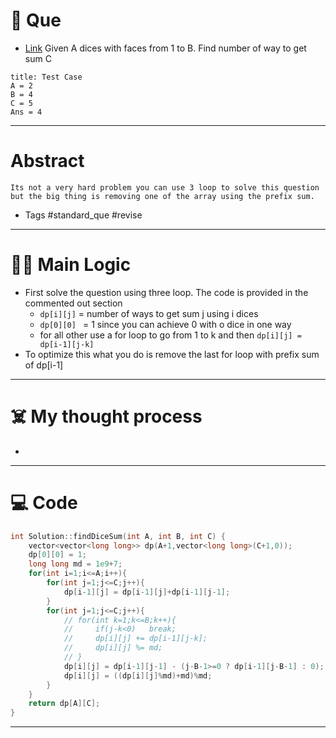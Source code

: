 # 🧩 Que
- [Link](https://www.interviewbit.com/problems/dice-throw/)
Given A dices with faces from 1 to B. Find number of way to get sum C
```ad-question
title: Test Case
A = 2
B = 4
C = 5
Ans = 4
```

---
# Abstract
```ad-abstract
Its not a very hard problem you can use 3 loop to solve this question but the big thing is removing one of the array using the prefix sum. 
```

- Tags #standard_que #revise 
--- 
# 🕵️‍♂️ Main Logic
- First solve the question using three loop. The code is provided in the commented out section
	- `dp[i][j]` = number of ways to get sum j using i dices
	- `dp[0][0] ` = 1 since you can achieve 0 with o dice in one way
	- for all other use a for loop to go from 1 to k and then `dp[i][j] = dp[i-1][j-k]`
- To optimize this what you do is remove the last for loop with prefix sum of dp[i-1]

---
# ☠️ My thought process
- 
---

# 💻 Code
```cpp
int Solution::findDiceSum(int A, int B, int C) {
    vector<vector<long long>> dp(A+1,vector<long long>(C+1,0));
    dp[0][0] = 1;
    long long md = 1e9+7;
    for(int i=1;i<=A;i++){
        for(int j=1;j<=C;j++){
            dp[i-1][j] = dp[i-1][j]+dp[i-1][j-1];
        }
        for(int j=1;j<=C;j++){
            // for(int k=1;k<=B;k++){
            //     if(j-k<0)   break;
            //     dp[i][j] += dp[i-1][j-k];
            //     dp[i][j] %= md;
            // }
            dp[i][j] = dp[i-1][j-1] - (j-B-1>=0 ? dp[i-1][j-B-1] : 0);
            dp[i][j] = ((dp[i][j]%md)+md)%md;
        }
    }
    return dp[A][C];
}
```
---
